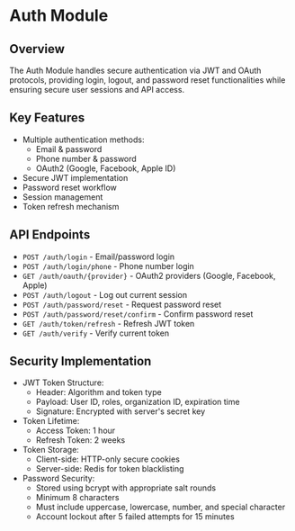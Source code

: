 # Auth Module

## Overview
The Auth Module handles secure authentication via JWT and OAuth protocols, providing login, logout, and password reset functionalities while ensuring secure user sessions and API access.

## Key Features
- Multiple authentication methods:
    - Email & password
    - Phone number & password
    - OAuth2 (Google, Facebook, Apple ID)
- Secure JWT implementation
- Password reset workflow
- Session management
- Token refresh mechanism

## API Endpoints
- `POST /auth/login` - Email/password login
- `POST /auth/login/phone` - Phone number login
- `GET /auth/oauth/{provider}` - OAuth2 providers (Google, Facebook, Apple)
- `POST /auth/logout` - Log out current session
- `POST /auth/password/reset` - Request password reset
- `POST /auth/password/reset/confirm` - Confirm password reset
- `GET /auth/token/refresh` - Refresh JWT token
- `GET /auth/verify` - Verify current token

## Security Implementation
- JWT Token Structure:
    - Header: Algorithm and token type
    - Payload: User ID, roles, organization ID, expiration time
    - Signature: Encrypted with server's secret key
- Token Lifetime:
    - Access Token: 1 hour
    - Refresh Token: 2 weeks
- Token Storage:
    - Client-side: HTTP-only secure cookies
    - Server-side: Redis for token blacklisting
- Password Security:
    - Stored using bcrypt with appropriate salt rounds
    - Minimum 8 characters
    - Must include uppercase, lowercase, number, and special character
    - Account lockout after 5 failed attempts for 15 minutes
